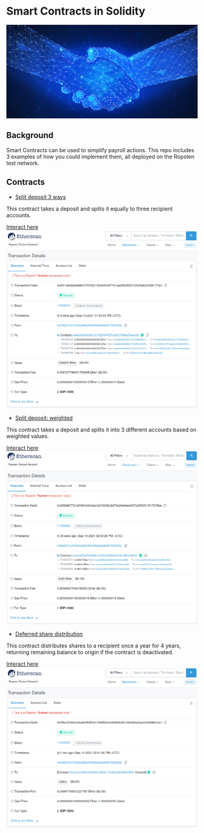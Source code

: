 # Smart Contracts in Solidity

![contract](Images/smart-contract.png)

## Background

Smart Contracts can be used to simplify payroll actions. This repo includes 3 examples of how you could implement them, all deployed on the Ropsten test network.

## Contracts

* [Split deposit 3 ways](Code/even_split.sol)

This contract takes a deposit and splits it equally to three recipient accounts.

[Interact here](https://ropsten.etherscan.io/address/0xE6D0600CB5E15152544f427Ca0f0745aD54aeC26)
![](Images/even_split.png)

* [Split deposit: weighted](Code/tiered_split.sol)

This contract takes a deposit and splits it into 3 different accounts based on weighted values.

[Interact here](https://ropsten.etherscan.io/address/0xa2EdF6ef53D36b7ef18C2c899e22CB7db2c992ef)
![](Images/tiered_split.png)

* [Deferred share distribution](Code/deferred.sol)

This contract distributes shares to a recipient once a year for 4 years, returning remaining balance to origin if the contract is deactivated.

[Interact here](https://ropsten.etherscan.io/address/0x3eeee0df0422b46ecf85b17fcafa2cb098638f4d)
![](Images/deferred_contract.png)